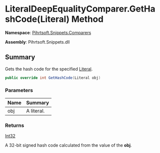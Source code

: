 # LiteralDeepEqualityComparer\.GetHashCode\(Literal\) Method

**Namespace**: [Pihrtsoft.Snippets.Comparers](../../README.md)

**Assembly**: Pihrtsoft\.Snippets\.dll

## Summary

Gets the hash code for the specified [Literal](../../../Literal/README.md)\.

```csharp
public override int GetHashCode(Literal obj)
```

### Parameters

| Name | Summary |
| ---- | ------- |
| obj | A literal\. |

### Returns

[Int32](https://docs.microsoft.com/en-us/dotnet/api/system.int32)

A 32\-bit signed hash code calculated from the value of the **obj**\.